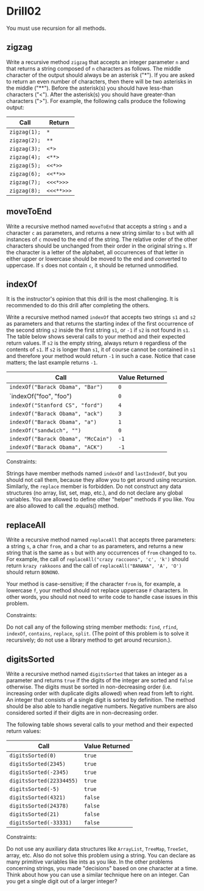 # Drill02

You must use recursion for all methods.

## zigzag

Write a recursive method `zigzag` that accepts an integer parameter `n` and that returns a string composed of `n` characters as follows. The middle character of the output should always be an asterisk ("*"). If you are asked to return an even number of characters, then there will be two asterisks in the middle ("**"). Before the asterisk(s) you should have less-than characters ("<"). After the asterisk(s) you should have greater-than characters (">"). For example, the following calls produce the following output:

Call |	Return
------|----------
`zigzag(1);` |	`*`
`zigzag(2);` | `**`
`zigzag(3);` | `<*>`
`zigzag(4);` | `<**>`
`zigzag(5);` | `<<*>>`
`zigzag(6);` | `<<**>>`
`zigzag(7);` | `<<<*>>>`
`zigzag(8);` | `<<<**>>>`


## moveToEnd

Write a recursive method named `moveToEnd` that accepts a string `s` and a character `c` 
as parameters, and returns a new string similar to `s` but with all instances of `c` moved 
to the end of the string. The relative order of the other characters should be unchanged 
from their order in the original string `s`. If the character is a letter of the alphabet, 
all occurrences of that letter in either upper or lowercase should be moved to the end and 
converted to uppercase. If `s` does not contain `c`, it should be returned unmodified.

## indexOf

It is the instructor's opinion that this drill is the most challenging. It is recommended to do this drill after completing the others.

Write a recursive method named `indexOf` that accepts two strings `s1` and `s2` as parameters and that returns 
the starting index of the first occurrence of the second string `s2` inside the first string `s1`, or `-1` 
if `s2` is not found in `s1`. The table below shows several calls to your method and their expected return 
values. If `s2` is the empty string, always return `0` regardless of the contents of `s1`. If `s2` is longer 
than `s1`, it of course cannot be contained in `s1` and therefore your method would return `-1` in such a 
case. Notice that case matters; the last example returns `-1`.

Call	| Value Returned
---------|----------------
`indexOf("Barack Obama", "Bar")` |	`0`
`indexOf("foo", "foo")	| `0`
`indexOf("Stanford CS", "ford")`	| `4`
`indexOf("Barack Obama", "ack")`	| `3`
`indexOf("Barack Obama", "a")`	| `1`
`indexOf("sandwich", "")` |	`0`
`indexOf("Barack Obama", "McCain")` |	`-1`
`indexOf("Barack Obama", "ACK")` |	`-1`

Constraints: 

Strings have member methods named `indexOf` and `lastIndexOf`, but you should not call them, 
because they allow you to get around using recursion. Similarly, the `replace` member is forbidden. 
Do not construct any data structures (no array, list, set, map, etc.), and do not declare any 
global variables. You are allowed to define other "helper" methods if you like. You are also allowed
to call the .equals() method.

## replaceAll

Write a recursive method named `replaceAll` that accepts three parameters: a string `s`, a char 
`from`, and a char `to` as parameters, and returns a new string that is the same as `s` but with 
any occurrences of `from` changed to `to`. For example, the call of 
`replaceAll("crazy raccoons", 'c', 'k')` should return `krazy rakkoons` and the call of 
`replaceAll("BANANA", 'A', 'O')` should return `BONONO`.

Your method is case-sensitive; if the character `from` is, for example, a lowercase `f`, your 
method should not replace uppercase `F` characters. In other words, you should not need to write 
code to handle case issues in this problem.

Constraints:

Do not call any of the following string member methods: `find`, `rfind`, `indexOf`, `contains`, 
`replace`, `split`. (The point of this problem is to solve it recursively; do not use a library
method to get around recursion.).

## digitsSorted

Write a recursive method named `digitsSorted` that takes an integer as a parameter and returns 
`true` if the digits of the integer are sorted and `false` otherwise. The digits must be sorted 
in non-decreasing order (i.e. increasing order with duplicate digits allowed) when read from 
left to right. An integer that consists of a single digit is sorted by definition. The method 
should be also able to handle negative numbers. Negative numbers are also considered sorted if 
their digits are in non-decreasing order.

The following table shows several calls to your method and their expected return values:

Call	| Value Returned
------|-----------------
`digitsSorted(0)` |	`true`
`digitsSorted(2345)` |	`true`
`digitsSorted(-2345)` |	`true`
`digitsSorted(22334455)` |	`true`
`digitsSorted(-5)` |	`true`
`digitsSorted(4321)` |	`false`
`digitsSorted(24378)` |	`false`
`digitsSorted(21)` |	`false`
`digitsSorted(-33331)` |	`false`

Constraints: 

Do not use any auxiliary data structures like `ArrayList`, `TreeMap`, `TreeSet`, array, etc. Also do 
not solve this problem using a string. You can declare as many primitive variables like ints as you like. 
In the other problems concerning strings, you made "decisions" based on one character at a time. Think
about how you can use a similar technique here on an integer. Can you get a single digit out of a larger
integer?

